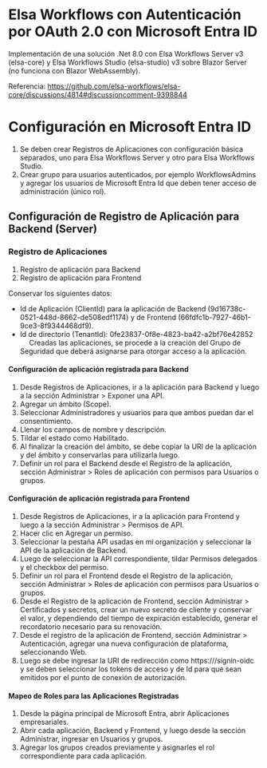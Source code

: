 # Elsa Workflows con Autenticación por OAuth 2.0 con Microsoft Entra ID
Implementación de una solución .Net 8.0 con Elsa Workflows Server v3 (elsa-core) y Elsa Workflows Studio (elsa-studio) v3 sobre Blazor Server (no funciona con Blazor WebAssembly).

Referencia: https://github.com/elsa-workflows/elsa-core/discussions/4814#discussioncomment-9398844

# Configuración en Microsoft Entra ID

1. Se deben crear Registros de Aplicaciones con configuración básica separados, uno para Elsa Workflows Server y otro para Elsa Workflows Studio.
2. Crear grupo para usuarios autenticados, por ejemplo WorkflowsAdmins y agregar los usuarios de Microsoft Entra Id que deben tener acceso de administración (único rol).

## Configuración de Registro de Aplicación para Backend (Server)

### Registro de Aplicaciones
1. Registro de aplicación para Backend
2. Registro de aplicación para Frontend

Conservar los siguientes datos:
-	Id de Aplicación (ClientId) para la aplicación de Backend (9d16738c-0521-448d-8662-de508edf1174) y de Frontend (66fdfc1b-7927-46b1-9ce3-8f9344468df9).
-	Id de directorio (TenantId): 0fe23837-0f8e-4823-ba42-a2bf76e42852
 
Creadas las aplicaciones, se procede a la creación del Grupo de Seguridad que deberá asignarse para otorgar acceso a la aplicación.
 
#### Configuración de aplicación registrada para Backend

1.	Desde Registros de Aplicaciones, ir a la aplicación para Backend y luego a la sección Administrar > Exponer una API. 
2.	Agregar un ámbito (Scope).
3.	Seleccionar Administradores y usuarios para que ambos puedan dar el consentimiento.
4.	Llenar los campos de nombre y descripción.
5.	Tildar el estado como Habilitado.
6.	Al finalizar la creación del ámbito, se debe copiar la URI de la aplicación y del ámbito y conservarlas para utilizarla luego.
7.	Definir un rol para el Backend desde el Registro de la aplicación, sección Administrar > Roles de aplicación con permisos para Usuarios o grupos.
 
#### Configuración de aplicación registrada para Frontend

1.	Desde Registros de Aplicaciones, ir a la aplicación para Frontend y luego a la sección Administrar > Permisos de API.
2.	Hacer clic en Agregar un permiso.
3.	Seleccionar la pestaña API usadas en mi organización y seleccionar la API de la aplicación de Backend. 
4.	Luego de seleccionar la API correspondiente, tildar Permisos delegados y el checkbox del permiso.
5.	Definir un rol para el Frontend desde el Registro de la aplicación, sección Administrar > Roles de aplicación con permisos para Usuarios o grupos.
6.	Desde el Registro de la aplicación de Frontend, sección Administrar > Certificados y secretos, crear un nuevo secreto de cliente y conservar el valor, y dependiendo del tiempo de expiración establecido, generar el recordatorio necesario para su renovación.
7.	Desde el registro de la aplicación de Frontend, sección Administrar > Autenticación, agregar una nueva configuración de plataforma, seleccionando Web.
8.	Luego se debe ingresar la URI de redirección como https://<host>/signin-oidc y se deben seleccionar los tokens de acceso y de Id para que sean emitidos por el punto de conexión de autorización.
 
#### Mapeo de Roles para las Aplicaciones Registradas

1.	Desde la página principal de Microsoft Entra, abrir Aplicaciones empresariales.
2.	Abrir cada aplicación, Backend y Frontend, y luego desde la sección Administrar, ingresar en Usuarios y grupos.
3.	Agregar los grupos creados previamente y asignarles el rol correspondiente para cada aplicación.

